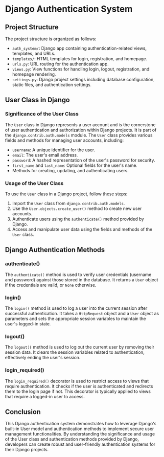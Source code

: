 # Django Authentication System

## Project Structure

The project structure is organized as follows:

- `auth_system/`: Django app containing authentication-related views, templates, and URLs.
- `templates/`: HTML templates for login, registration, and homepage.
- `urls.py`: URL routing for the authentication app.
- `views.py`: View functions for handling login, logout, registration, and homepage rendering.
- `settings.py`: Django project settings including database configuration, static files, and authentication settings.

## User Class in Django

### Significance of the User Class

The `User` class in Django represents a user account and is the cornerstone of user authentication and authorization within Django projects. It is part of the `django.contrib.auth.models` module. The `User` class provides various fields and methods for managing user accounts, including:

- `username`: A unique identifier for the user.
- `email`: The user's email address.
- `password`: A hashed representation of the user's password for security.
- `first_name` and `last_name`: Optional fields for the user's name.
- Methods for creating, updating, and authenticating users.

### Usage of the User Class

To use the `User` class in a Django project, follow these steps:

1. Import the `User` class from `django.contrib.auth.models`.
2. Use the `User.objects.create_user()` method to create new user accounts.
3. Authenticate users using the `authenticate()` method provided by Django.
4. Access and manipulate user data using the fields and methods of the `User` class.

## Django Authentication Methods

### authenticate()

The `authenticate()` method is used to verify user credentials (username and password) against those stored in the database. It returns a `User` object if the credentials are valid, or `None` otherwise.

### login()

The `login()` method is used to log a user into the current session after successful authentication. It takes a `HttpRequest` object and a `User` object as parameters and sets the appropriate session variables to maintain the user's logged-in state.

### logout()

The `logout()` method is used to log out the current user by removing their session data. It clears the session variables related to authentication, effectively ending the user's session.

### login_required()

The `login_required()` decorator is used to restrict access to views that require authentication. It checks if the user is authenticated and redirects them to the login page if not. This decorator is typically applied to views that require a logged-in user to access.

## Conclusion

This Django authentication system demonstrates how to leverage Django's built-in User model and authentication methods to implement secure user management functionalities. By understanding the significance and usage of the User class and authentication methods provided by Django, developers can create robust and user-friendly authentication systems for their Django projects.
